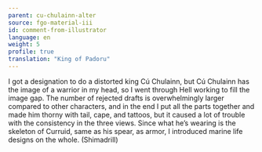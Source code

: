 ```yaml
---
parent: cu-chulainn-alter
source: fgo-material-iii
id: comment-from-illustrator
language: en
weight: 5
profile: true
translation: "King of Padoru"
---
```


I got a designation to do a distorted king Cú Chulainn, but Cú Chulainn has the image of a warrior in my head, so I went through Hell working to fill the image gap. The number of rejected drafts is overwhelmingly larger compared to other characters, and in the end I put all the parts together and made him thorny with tail, cape, and tattoos, but it caused a lot of trouble with the consistency in the three views. Since what he’s wearing is the skeleton of Curruid, same as his spear, as armor, I introduced marine life designs on the whole. (Shimadrill)
